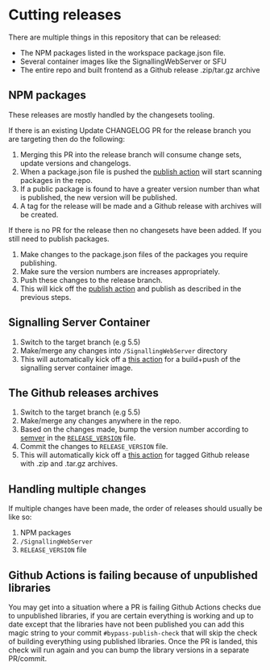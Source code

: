 # Cutting releases

There are multiple things in this repository that can be released:

- The NPM packages listed in the workspace package.json file.
- Several container images like the SignallingWebServer or SFU
- The entire repo and built frontend as a Github release .zip/tar.gz archive

## NPM packages

These releases are mostly handled by the changesets tooling.  

If there is an existing Update CHANGELOG PR for the release branch you are targeting then do the following:

1. Merging this PR into the release branch will consume change sets, update versions and changelogs.
2. When a package.json file is pushed the [publish action](https://github.com/EpicGamesExt/PixelStreamingInfrastructure/actions/workflows/changesets-publish-npm-packages.yml) will start scanning packages in the repo.
3. If a public package is found to have a greater version number than what is published, the new version will be published.
4. A tag for the release will be made and a Github release with archives will be created.

If there is no PR for the release then no changesets have been added. If you still need to publish packages.
1. Make changes to the package.json files of the packages you require publishing.
2. Make sure the version numbers are increases appropriately.
3. Push these changes to the release branch.
4. This will kick off the [publish action](https://github.com/EpicGamesExt/PixelStreamingInfrastructure/actions/workflows/changesets-publish-npm-packages.yml) and publish as described in the previous steps.

## Signalling Server Container
1. Switch to the target branch (e.g 5.5)
2. Make/merge any changes into `/SignallingWebServer` directory
3. This will automatically kick off a [this action](https://github.com/EpicGamesExt/PixelStreamingInfrastructure/actions/workflows/container-images.yml) for a build+push of the signalling server container image.

## The Github releases archives
1. Switch to the target branch (e.g 5.5)
2. Make/merge any changes anywhere in the repo.
3. Based on the changes made, bump the version number according to [semver](https://semver.org/) in the [`RELEASE_VERSION`](https://github.com/EpicGamesExt/PixelStreamingInfrastructure/blob/master/RELEASE_VERSION) file.
4. Commit the changes to `RELEASE_VERSION` file.
6. This will automatically kick off a [this action](https://github.com/EpicGamesExt/PixelStreamingInfrastructure/actions/workflows/create-gh-release.yml) for tagged Github release with .zip and .tar.gz archives.

## Handling multiple changes
If multiple changes have been made, the order of releases should usually be like so:

1. NPM packages
2. `/SignallingWebServer`
3. `RELEASE_VERSION` file

## Github Actions is failing because of unpublished libraries
You may get into a situation where a PR is failing Github Actions checks due to unpublished libraries, if you are certain everything is working and
up to date except that the libraries have not been published you can add this magic string to your commit `#bypass-publish-check` that will skip the check
of building everything using published libraries. Once the PR is landed, this check will run again and you can bump the library versions in a separate PR/commit.
